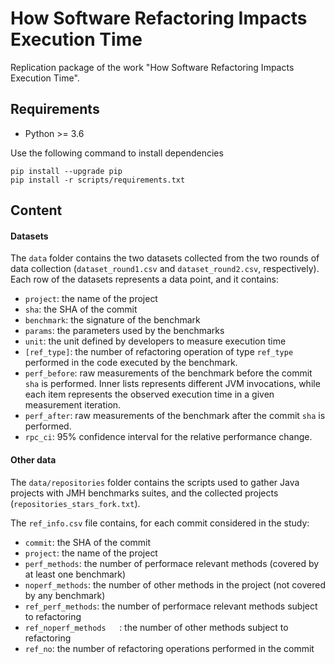 # How Software Refactoring Impacts Execution Time

Replication package of the work "How Software Refactoring Impacts Execution Time".

## Requirements
- Python >= 3.6

Use the following command to install dependencies

```
pip install --upgrade pip
pip install -r scripts/requirements.txt
```

## Content
#### Datasets
The `data` folder contains the two datasets collected from the two rounds of data collection (`dataset_round1.csv` and `dataset_round2.csv`, respectively).
Each row of the datasets represents a data point, and it contains:
- `project`: the name of the project
- `sha`: the SHA of the commit
- `benchmark`: the signature of the benchmark 
- `params`: the parameters used by the benchmarks
- `unit`: the unit defined by developers to measure execution time
- `[ref_type]`: the number of refactoring operation of type `ref_type` performed in the code executed by the benchmark.
- `perf_before`: raw measurements of the benchmark before the commit `sha` is performed. Inner lists represents different JVM invocations, while each item represents the observed execution time in a given measurement iteration.
- `perf_after`: raw measurements of the benchmark after the commit `sha` is performed.
- `rpc_ci`: 95% confidence interval for the relative performance change.

#### Other data
The `data/repositories` folder contains the scripts used to gather Java projects with JMH benchmarks suites, and the collected projects (`repositories_stars_fork.txt`).

The `ref_info.csv` file contains, for each commit considered in the study:
- `commit`: the SHA of the commit
- `project`: the name of the project
- `perf_methods`: the number of performace relevant methods (covered by at least one benchmark)
- `noperf_methods`: the number of other methods in the project (not covered by any benchmark)
- `ref_perf_methods`: the number of performace relevant methods subject to refactoring
- `ref_noperf_methods	`: the number of other methods subject to refactoring
- `ref_no`: the number of refactoring operations performed in the commit
